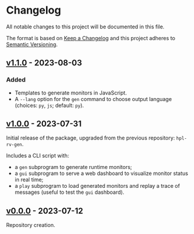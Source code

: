 # Changelog
All notable changes to this project will be documented in this file.

The format is based on [Keep a Changelog](http://keepachangelog.com/en/1.0.0/)
and this project adheres to [Semantic Versioning](http://semver.org/spec/v2.0.0.html).

## [v1.1.0](https://github.com/git-afsantos/hpl-rv/releases/tag/v1.1.0) - 2023-08-03
### Added
- Templates to generate monitors in JavaScript.
- A `--lang` option for the `gen` command to choose output language (choices: `py`, `js`; default: `py`).

## [v1.0.0](https://github.com/git-afsantos/hpl-rv/releases/tag/v1.0.0) - 2023-07-31
Initial release of the package, upgraded from the previous repository: `hpl-rv-gen`.

Includes a CLI script with:

- a `gen` subprogram to generate runtime monitors;
- a `gui` subprogram to serve a web dashboard to visualize monitor status in real time;
- a `play` subprogram to load generated monitors and replay a trace of messages (useful to test the `gui` dashboard).

## [v0.0.0](https://github.com/git-afsantos/hpl-rv/releases/tag/v0.0.0) - 2023-07-12
Repository creation.
